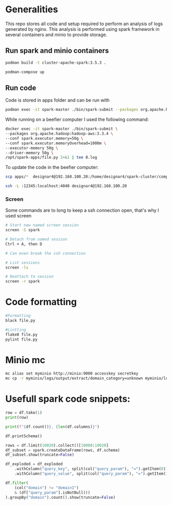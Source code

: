 # Generalities
This repo stores all code and setup required to perform an analysis of logs generated by nginx. This analysis is performed using spark framework in several containers and minio to provide storage.

## Run spark and minio containers
```bash
podman build -t cluster-apache-spark:3.5.3 .
```

```bash
podman-compose up
```

## Run code
Code is stored in apps folder and can be run with
```bash
podman exec -it spark-master ./bin/spark-submit --packages org.apache.hadoop:hadoop-aws:3.3.4 /opt/spark-apps/script.py
```

While running on a beefier computer I used the following command:
```bash
docker exec -it spark-master ./bin/spark-submit \
--packages org.apache.hadoop:hadoop-aws:3.3.4 \
--conf spark.executor.memory=50g \
--conf spark.executor.memoryOverhead=1000m \
--executor-memory 50g \
--driver-memory 50g \
/opt/spark-apps/file.py 2>&1 | tee 0.log
```

To update the code in the beefier computer:
```bash
scp apps/*  designar4@192.168.100.20:/home/designar4/spark-cluster/compose/apps/

ssh -L :12345:localhost:4040 designar4@192.168.100.20
```

### Screen
Some commands are to long to keep a ssh connection open, that's why I used screen
```bash
# Start new named screen session
screen -S spark

# Detach from named session
Ctrl + A, then D

# Can even break the ssh connection

# List sessions
screen -ls

# Reattach to session
screen -r spark
```

# Code formatting
```bash
#Formatting
black file.py 

#Lintting
flake8 file.py
pylint file.py
```

# Minio mc
```bash
mc alias set myminio http://minio:9000 accesskey secretkey
mc cp -r myminio/logs/output/extract/domain_category=unknown myminio/logs/output/extract/domain_category=other
```

# Usefull spark code snippets:
```python
row = df.take(1)
print(row)
```

```python
print(f"{df.count()}, {len(df.columns)}")

df.printSchema()
```

```python
rows = df.limit(10020).collect()[10000:10020]
df_subset = spark.createDataFrame(rows, df.schema)
df_subset.show(truncate=False)
```

```python
df_exploded = df_exploded
    .withColumn("query_key", split(col("query_param"), "=").getItem(0))
    .withColumn("query_value", split(col("query_param"), "=").getItem(1))
```

```python
df.filter(
    (col("domain") != "domain1") 
    & (df["query_param"].isNotNull())
).groupBy("domain").count().show(truncate=False)
```

```python
```

```python
```

```python
```

```python
```
